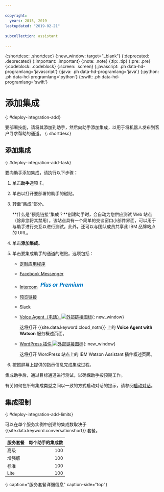 ```yaml
---

copyright:
  years: 2015, 2019
lastupdated: "2019-02-21"

subcollection: assistant

---
```


{:shortdesc: .shortdesc}
{:new_window: target="_blank"}
{:deprecated: .deprecated}
{:important: .important}
{:note: .note}
{:tip: .tip}
{:pre: .pre}
{:codeblock: .codeblock}
{:screen: .screen}
{:javascript: .ph data-hd-programlang='javascript'}
{:java: .ph data-hd-programlang='java'}
{:python: .ph data-hd-programlang='python'}
{:swift: .ph data-hd-programlang='swift'}

# 添加集成
{: #deploy-integration-add}

要部署技能，请将其添加到助手，然后向助手添加集成，以用于将机器人发布到客户寻求帮助的通道。
{: shortdesc}

## 添加集成
{: #deploy-integration-add-task}

要向助手添加集成，请执行以下步骤：

1.  单击**助手**选项卡。

1.  单击以打开要部署的助手的磁贴。

1.  转至“集成”部分。

    **什么是“预览链接”集成？**创建助手时，会自动为您供应测试 Web 站点（除非您将其禁用）。该站点具有一个简单的交谈窗口小部件界面，可以用于与助手进行交互以进行测试。此外，还可以与团队成员共享此 IBM 品牌站点的 URL。

1.  单击**添加集成**。

1.  单击要集成助手的通道的磁贴。选项包括：

    - [定制应用程序](/docs/services/assistant?topic=assistant-deploy-custom-app)
    - [Facebook Messenger](/docs/services/assistant?topic=assistant-deploy-facebook)
    - [Intercom](/docs/services/assistant?topic=assistant-deploy-intercom)  ![仅限增强版或高端套餐](images/premium.png)
    - [预览链接](/docs/services/assistant?topic=assistant-deploy-web-link)
    - [Slack](/docs/services/assistant?topic=assistant-deploy-slack)
    - [Voice Agent（电话）![外部链接图标](../../icons/launch-glyph.svg "外部链接图标")](https://cloud.ibm.com/catalog/services/voice-agent-with-watson){: new_window}

      这将打开 {{site.data.keyword.cloud_notm}} 上的 **Voice Agent with Watson** 服务概述页面。
    - [WordPress 插件 ![外部链接图标](../../icons/launch-glyph.svg "外部链接图标")](https://wordpress.org/plugins/conversation-watson/){: new_window}

      这将打开 WordPress 站点上的 IBM Watson Assistant 插件概述页面。

1.  按照屏幕上提供的指示信息完成集成过程。

集成助手后，通过目标通道进行测试，以确保助手按预期工作。

有关如何在所有集成类型之间以一致的方式启动对话的提示，请参阅[启动对话](/docs/services/assistant?topic=assistant-dialog-start)。

## 集成限制
{: #deploy-integration-add-limits}

可以在单个服务实例中创建的集成数取决于 {{site.data.keyword.conversationshort}} 套餐。

|服务套餐          |每个助手的集成数|
|------------------|---------------------------:|
|高级                                 |100 |
|增强版            |100 |
|标准                                 |100 |
|Lite              |100 |
{: caption="服务套餐详细信息" caption-side="top"}

